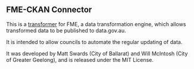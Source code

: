 ## FME-CKAN Connector

This is a [transformer](http://docs.safe.com/fme/html/FME_Desktop_Documentation/FME_Desktop_Help.htm#../Subsystems/FME_Transformers/Content/Welcome/Welcome.htm%3FTocPath%3DFME%2520Transformers%7C_____0) for FME, a data transformation engine, which allows transformed data to be published to data.gov.au.

It is intended to allow councils to automate the regular updating of data.

It was developed by Matt Swards (City of Ballarat) and Will McIntosh (City of Greater Geelong), and is released under the MIT License.